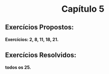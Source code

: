 <h1 align="center">
    <p> Capítulo 5
   
</h1>

## Exercícios Propostos:
#### Exercícios: 2, 8, 11, 18, 21.

## Exercícios Resolvidos:
#### todos os 25.


